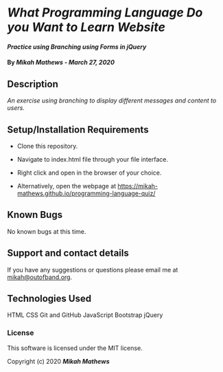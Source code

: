 # _What Programming Language Do you Want to Learn Website_

#### _Practice using Branching using Forms in jQuery_

#### By _**Mikah Mathews - March 27, 2020**_

## Description

_An exercise using branching to display different messages and content to users._

## Setup/Installation Requirements

* Clone this repository.
* Navigate to index.html file through your file interface.
* Right click and open in the browser of your choice.

* Alternatively, open the webpage at https://mikah-mathews.github.io/programming-language-quiz/

## Known Bugs

No known bugs at this time.

## Support and contact details

If you have any suggestions or questions please email me at mikah@outofband.org.

## Technologies Used

HTML
CSS
Git and GitHub
JavaScript
Bootstrap
jQuery

### License

This software is licensed under the MIT license.

Copyright (c) 2020 **_Mikah Mathews_**